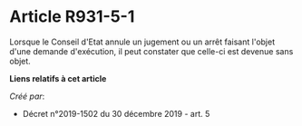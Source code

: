 # Article R931-5-1

Lorsque le Conseil d'Etat annule un jugement ou un arrêt faisant l'objet d'une demande d'exécution, il peut constater que
celle-ci est devenue sans objet.

**Liens relatifs à cet article**

_Créé par_:

  - Décret n°2019-1502 du 30 décembre 2019 - art. 5
